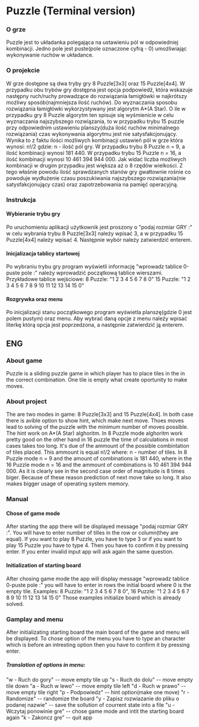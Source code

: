 # Puzzle (Terminal version) 

### O grze

Puzzle jest to układanka polegająca na ustawieniu pól w odpowiedniej kombinacji. Jedno pole jest puste(pole oznaczone cyfrą - 0) umożliwiając wykonywanie ruchów w układance.

### O projekcie 

W grze dostępne są dwa tryby gry 8 Puzzle[3x3] oraz 15 Puzzle[4x4]. W przypadku obu trybów gry dostępna jest opcja podpowiedź, która wskazuje następny ruch/ruchy prowadzące do rozwiązania łamigłówki w najkrótszy możliwy sposób(najmniejsza ilość ruchów). Do wyznaczania sposobu rozwiązania łamigłówki wykorzystywany jest algorytm A*(A Star). O ile w przypadku gry 8 Puzzle algorytm ten spisuje się wyśmienicie w celu wyznaczania najszybszego rozwiązania, to w przypadku trybu 15 puzzle przy odpowiednim ustawieniu planszy(duża ilość ruchów minimalnego rozwiązania) czas wykonywania algorytmu jest nie satysfakcjonujący. Wynika to z faktu ilości możliwych kombinacji ustawień pól w grze która wynosi:  n!/2 gdzie: n - ilość pól gry. W przypadku trybu 8 Puzzle n = 9, a ilość kombinacji wynosi 181 440. W przypadku trybu 15 Puzzle n = 16, a ilość kombinacji wynosi 10 461 394 944 000. Jak widać liczba możliwych kombinacji w drugim przypadku jest większa aż o 8 rzędów wielkości. Z tego właśnie powodu ilość sprawdzanych stanów gry gwałtownie rośnie co powoduje wydłużenie czasu poszukiwania najszybszego rozwiązania(nie satysfakcjonujący czas) oraz zapotrzebowania na pamięć operacyjną.

### Instrukcja

#### Wybieranie trybu gry

Po uruchomieniu aplikacji użytkownik jest proszony o "podaj rozmiar GRY :" w celu wybrania trybu 8 Puzzle[3x3] należy wpisać 3, a w przypadku 15 Puzzle[4x4] należy wpisać 4. Następnie wybór należy zatwierdzić enterem.

#### Inicjalizacja tablicy startowej

Po wybraniu trybu gry program wyświetli informację "wprowadz tablice 0-puste pole :" należy wprowadzić początkową tablice wierszami. Przykładowe tablice wejściowe:
8 Puzzle: "1 2 3 4 5 6 7 8 0"
15 Puzzle: "1 2 3 4 5 6 7 8 9 10 11 12 13 14 15 0" 

#### Rozgrywka oraz menu

Po inicjalizacji stanu początkowego program wyświetla planszę(gdzie 0 jest polem pustym) oraz menu. Aby wybrać daną opcje z menu należy wpisać literkę którą opcja jest poprzedzona, a następnie zatwierdzić ją enterem.

## ENG

### About game

Puzzle is a sliding puzzle game in which player has to place tiles in the in the correct combination. One tile is empty what create oportunity to make moves.

### About project

The are two modes in game: 8 Puzzle[3x3] and 15 Puzzle[4x4]. In both case there is avible option to show hint, which make next move. Thoes moves lead to solving of the puzzle with the minimum number of moves possible. The hint work on A*(A Star) alghoritm. In 8 Puzzle mode alghoritm work pretty good on the other hand in 16 puzzle the time of calculations in most cases takes too long. It's due of the ammount of the possible combintation of tiles placed. This ammount is equal n!/2 where: n - number of tiles. In 8 Puzzle mode n = 9 and the amount of combinations is 181 440, where in the 16 Puzzle mode n = 16 and the ammount of combinations is 10 461 394 944 000. As it is clearly see in the second case order of magnitude is 8 times biger. Because of these reason prediction of next move take so long. It also makes bigger usage of operating system memory.

### Manual

#### Chose of game mode

After starting the app there will be displayed message "podaj rozmiar GRY :". You will have to enter number of tilles in the row or column(they are equal). If you want to play 8 Puzzle, you have to type 3 or if you want to play 15 Puzzle you have to type 4. Then you have to confirm it by pressing enter. If you enter invalid input app will ask again the same question.

#### Initialization of starting board

After chosing game mode the app will  display message "wprowadz tablice 0-puste pole :" you will have to enter in rows the initial board where 0 is the empty tile. Examples:
8 Puzzle: "1 2 3 4 5 6 7 8 0",
16 Puzzle: "1 2 3 4 5 6 7 8 9 10 11 12 13 14 15 0"
Those examples initialize board which is already solved.

### Gamplay and menu

After initializating starting board the main board of the game and menu will be displayed. To chose option of the menu you have to type an character which is before an intresting option then you have to confirm it by pressing enter. 

##### Translation of options in menu: 

"w - Ruch do gory" -- move empty tile up
"s - Ruch do dolu" -- move empty tile down
"a - Ruch w lewo" -- move empty tile left
"d - Ruch w prawo" -- move empty tile right
"p - Podpowiedz" -- hint option(make one move)
"r - Randomize" -- randomize the board
"y - Zapisz rozwiazanie do pliku o podanej nazwie" -- save the sollution of courrent state into a file
"u - Wczytaj ponowinie gre" -- chose game mode and intit the starting board again
"k - Zakoncz gre" -- quit app



